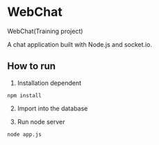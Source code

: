 # WebChat

WebChat(Training project)

A chat application built with Node.js and socket.io.
## How to run

1. Installation dependent

```shell
npm install
```

2. Import into the database

3. Run node server

```shell
node app.js
```
